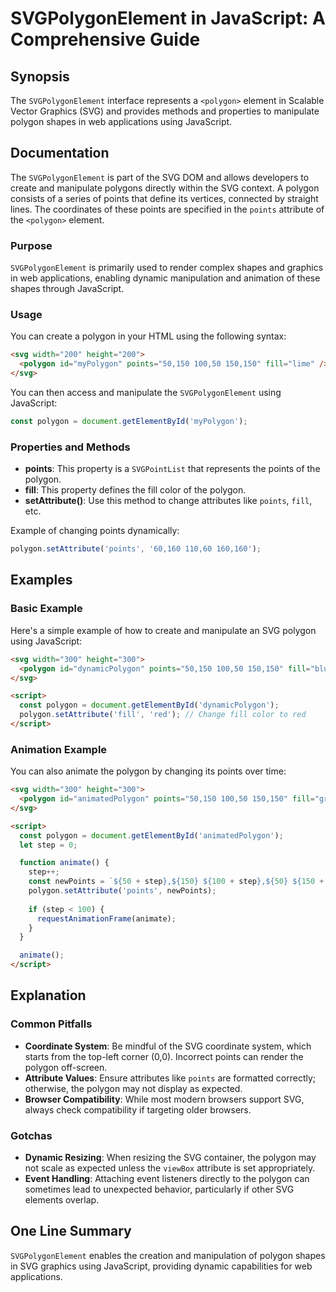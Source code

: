 <!--
Meta Description: # SVGPolygonElement in JavaScript: A Comprehensive Guide ## Synopsis The `SVGPolygonElement` interface represents a `<polygon>` element in Scalable Ve...
Meta Keywords: polygon, svg, points, 150, javascript
-->

# SVGPolygonElement in JavaScript: A Comprehensive Guide

## Synopsis
The `SVGPolygonElement` interface represents a `<polygon>` element in Scalable Vector Graphics (SVG) and provides methods and properties to manipulate polygon shapes in web applications using JavaScript.

## Documentation
The `SVGPolygonElement` is part of the SVG DOM and allows developers to create and manipulate polygons directly within the SVG context. A polygon consists of a series of points that define its vertices, connected by straight lines. The coordinates of these points are specified in the `points` attribute of the `<polygon>` element.

### Purpose
`SVGPolygonElement` is primarily used to render complex shapes and graphics in web applications, enabling dynamic manipulation and animation of these shapes through JavaScript.

### Usage
You can create a polygon in your HTML using the following syntax:

```html
<svg width="200" height="200">
  <polygon id="myPolygon" points="50,150 100,50 150,150" fill="lime" />
</svg>
```

You can then access and manipulate the `SVGPolygonElement` using JavaScript:

```javascript
const polygon = document.getElementById('myPolygon');
```

### Properties and Methods
- **points**: This property is a `SVGPointList` that represents the points of the polygon.
- **fill**: This property defines the fill color of the polygon.
- **setAttribute()**: Use this method to change attributes like `points`, `fill`, etc.

Example of changing points dynamically:

```javascript
polygon.setAttribute('points', '60,160 110,60 160,160');
```

## Examples
### Basic Example
Here's a simple example of how to create and manipulate an SVG polygon using JavaScript:

```html
<svg width="300" height="300">
  <polygon id="dynamicPolygon" points="50,150 100,50 150,150" fill="blue" />
</svg>

<script>
  const polygon = document.getElementById('dynamicPolygon');
  polygon.setAttribute('fill', 'red'); // Change fill color to red
</script>
```

### Animation Example
You can also animate the polygon by changing its points over time:

```html
<svg width="300" height="300">
  <polygon id="animatedPolygon" points="50,150 100,50 150,150" fill="green" />
</svg>

<script>
  const polygon = document.getElementById('animatedPolygon');
  let step = 0;

  function animate() {
    step++;
    const newPoints = `${50 + step},${150} ${100 + step},${50} ${150 + step},${150}`;
    polygon.setAttribute('points', newPoints);
    
    if (step < 100) {
      requestAnimationFrame(animate);
    }
  }

  animate();
</script>
```

## Explanation
### Common Pitfalls
- **Coordinate System**: Be mindful of the SVG coordinate system, which starts from the top-left corner (0,0). Incorrect points can render the polygon off-screen.
- **Attribute Values**: Ensure attributes like `points` are formatted correctly; otherwise, the polygon may not display as expected.
- **Browser Compatibility**: While most modern browsers support SVG, always check compatibility if targeting older browsers.

### Gotchas
- **Dynamic Resizing**: When resizing the SVG container, the polygon may not scale as expected unless the `viewBox` attribute is set appropriately.
- **Event Handling**: Attaching event listeners directly to the polygon can sometimes lead to unexpected behavior, particularly if other SVG elements overlap.

## One Line Summary
`SVGPolygonElement` enables the creation and manipulation of polygon shapes in SVG graphics using JavaScript, providing dynamic capabilities for web applications.